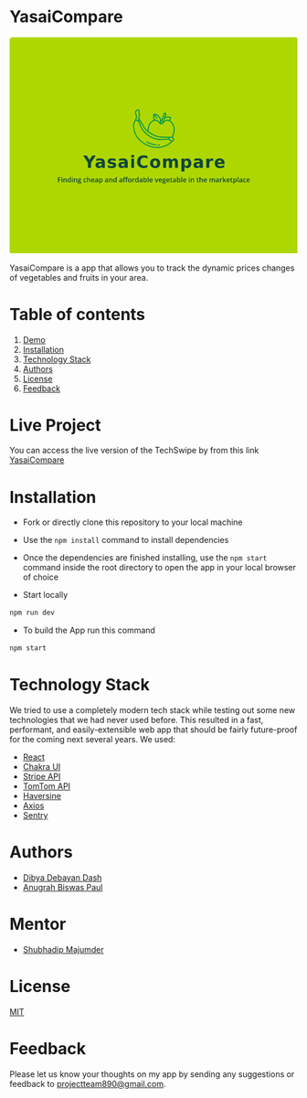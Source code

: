 # YasaiCompare

![Image](./src/assets/yasai_logo.png)

YasaiCompare is a app that allows you to track the dynamic prices changes of vegetables and fruits in your area.

# Table of contents

1. [Demo](#demo)
2. [Installation](#installation)
3. [Technology Stack](#techology-stack)
4. [Authors](#authors)
5. [License](#license)
6. [Feedback](#feedback)


# Live Project

You can access the live version of the TechSwipe by from this link [YasaiCompare](https://yasai-compare.netlify.app/)

# Installation

- Fork or directly clone this repository to your local machine
- Use the `npm install` command to install dependencies
- Once the dependencies are finished installing, use the `npm start` command inside the root directory to open the app in your local browser of choice

- Start locally

```sh
npm run dev
```

- To build the App run this command

```sh
npm start
```

# Technology Stack

We tried to use a completely modern tech stack while testing out some new technologies that we had never used before. This resulted in a fast, performant, and easily-extensible web app that should be fairly future-proof for the coming next several years. We used:

- [React](https://react.dev/)
- [Chakra UI](https://chakra-ui.com/)
- [Stripe API](https://stripe.com/en-in)
- [TomTom API](https://www.tomtom.com/)
- [Haversine](https://www.npmjs.com/package/haversine)
- [Axios](https://axios-http.com/docs/intro)
- [Sentry](https://www.npmjs.com/package/@sentry/browser)

# Authors

- [Dibya Debayan Dash](https://github.com/sridhar02)
- [Anugrah Biswas Paul](https://github.com/reeganbenny)

# Mentor

- [Shubhadip Majumder](https://www.linkedin.com/in/subhadip-majumder-939b2bb5/)

# License

[MIT](https://opensource.org/licenses/MIT)

# Feedback

Please let us know your thoughts on my app by sending any suggestions or feedback to projectteam890@gmail.com.
